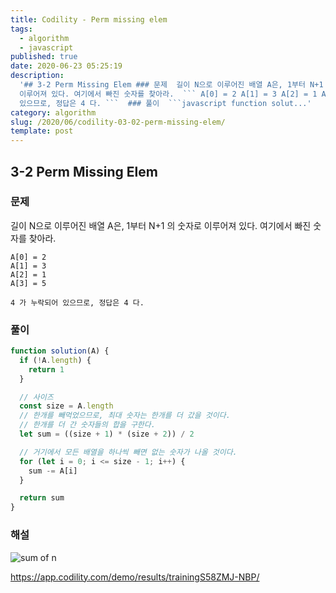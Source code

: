 ```yaml
---
title: Codility - Perm missing elem
tags:
  - algorithm
  - javascript
published: true
date: 2020-06-23 05:25:19
description:
  '## 3-2 Perm Missing Elem ### 문제  길이 N으로 이루어진 배열 A은, 1부터 N+1 의 숫자로
  이루어져 있다. 여기에서 빠진 숫자를 찾아라.  ``` A[0] = 2 A[1] = 3 A[2] = 1 A[3] = 5  4 가 누락되어
  있으므로, 정답은 4 다. ```  ### 풀이  ```javascript function solut...'
category: algorithm
slug: /2020/06/codility-03-02-perm-missing-elem/
template: post
---
```


## 3-2 Perm Missing Elem

### 문제

길이 N으로 이루어진 배열 A은, 1부터 N+1 의 숫자로 이루어져 있다. 여기에서 빠진 숫자를 찾아라.

```
A[0] = 2
A[1] = 3
A[2] = 1
A[3] = 5

4 가 누락되어 있으므로, 정답은 4 다.
```

### 풀이

```javascript
function solution(A) {
  if (!A.length) {
    return 1
  }

  // 사이즈
  const size = A.length
  // 한개를 빼먹었으므로, 최대 숫자는 한개를 더 갔을 것이다.
  // 한개를 더 간 숫자들의 합을 구한다.
  let sum = ((size + 1) * (size + 2)) / 2

  // 거기에서 모든 배열을 하나씩 빼면 없는 숫자가 나올 것이다.
  for (let i = 0; i <= size - 1; i++) {
    sum -= A[i]
  }

  return sum
}
```

### 해설

![sum of n](https://i.stack.imgur.com/qYmeo.gif)

https://app.codility.com/demo/results/trainingS58ZMJ-NBP/
